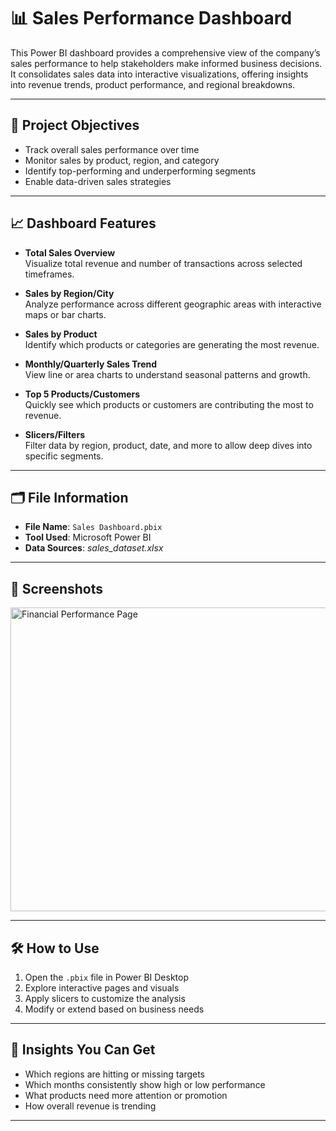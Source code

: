 # 📊 Sales Performance Dashboard

This Power BI dashboard provides a comprehensive view of the company’s sales performance to help stakeholders make informed business decisions. It consolidates sales data into interactive visualizations, offering insights into revenue trends, product performance, and regional breakdowns.

---

## 🚀 Project Objectives

- Track overall sales performance over time  
- Monitor sales by product, region, and category  
- Identify top-performing and underperforming segments  
- Enable data-driven sales strategies  

---

## 📈 Dashboard Features

- **Total Sales Overview**  
  Visualize total revenue and number of transactions across selected timeframes.

- **Sales by Region/City**  
  Analyze performance across different geographic areas with interactive maps or bar charts.

- **Sales by Product**  
  Identify which products or categories are generating the most revenue.

- **Monthly/Quarterly Sales Trend**  
  View line or area charts to understand seasonal patterns and growth.

- **Top 5 Products/Customers**  
  Quickly see which products or customers are contributing the most to revenue.

- **Slicers/Filters**  
  Filter data by region, product, date, and more to allow deep dives into specific segments.

---

## 🗂️ File Information

- **File Name**: `Sales Dashboard.pbix`  
- **Tool Used**: Microsoft Power BI  
- **Data Sources**: *sales_dataset.xlsx*  
 

---

## 📸 Screenshots

<img width="878" height="486" alt="Financial Performance Page" src="https://github.com/user-attachments/assets/1e1d45b4-c7aa-41eb-baba-c521482db7f2" />

---

## 🛠️ How to Use

1. Open the `.pbix` file in Power BI Desktop  
2. Explore interactive pages and visuals  
3. Apply slicers to customize the analysis  
4. Modify or extend based on business needs  

---

## 📌 Insights You Can Get

- Which regions are hitting or missing targets  
- Which months consistently show high or low performance  
- What products need more attention or promotion  
- How overall revenue is trending  

---


